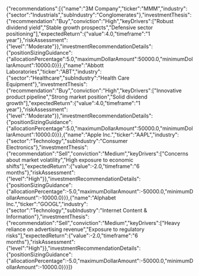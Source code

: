 {"recommendations":[{"name":"3M Company","ticker":"MMM","industry":{"sector":"Industrials","subIndustry":"Conglomerates"},"investmentThesis":{"recommendation":"Buy","conviction":"High","keyDrivers":["Robust dividend yield","Stable growth prospects","Defensive sector positioning"],"expectedReturn":{"value":4.0,"timeframe":"1 year"},"riskAssessment":{"level":"Moderate"}},"investmentRecommendationDetails":{"positionSizingGuidance":{"allocationPercentage":5.0,"maximumDollarAmount":50000.0,"minimumDollarAmount":10000.0}}},{"name":"Abbott Laboratories","ticker":"ABT","industry":{"sector":"Healthcare","subIndustry":"Health Care Equipment"},"investmentThesis":{"recommendation":"Buy","conviction":"High","keyDrivers":["Innovative product pipeline","Strong market position","Solid dividend growth"],"expectedReturn":{"value":4.0,"timeframe":"1 year"},"riskAssessment":{"level":"Moderate"}},"investmentRecommendationDetails":{"positionSizingGuidance":{"allocationPercentage":5.0,"maximumDollarAmount":50000.0,"minimumDollarAmount":10000.0}}},{"name":"Apple Inc.","ticker":"AAPL","industry":{"sector":"Technology","subIndustry":"Consumer Electronics"},"investmentThesis":{"recommendation":"Sell","conviction":"Medium","keyDrivers":["Concerns about market volatility","High exposure to economic shifts"],"expectedReturn":{"value":-2.0,"timeframe":"6 months"},"riskAssessment":{"level":"High"}},"investmentRecommendationDetails":{"positionSizingGuidance":{"allocationPercentage":-5.0,"maximumDollarAmount":-50000.0,"minimumDollarAmount":-10000.0}}},{"name":"Alphabet Inc.","ticker":"GOOGL","industry":{"sector":"Technology","subIndustry":"Internet Content & Information"},"investmentThesis":{"recommendation":"Sell","conviction":"Medium","keyDrivers":["Heavy reliance on advertising revenue","Exposure to regulatory risks"],"expectedReturn":{"value":-2.0,"timeframe":"6 months"},"riskAssessment":{"level":"High"}},"investmentRecommendationDetails":{"positionSizingGuidance":{"allocationPercentage":-5.0,"maximumDollarAmount":-50000.0,"minimumDollarAmount":-10000.0}}}]}